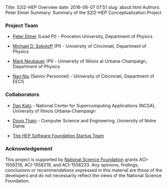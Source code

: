 Title: S2I2-HEP Overview
date: 2016-06-07 07:51
slug: about.html
Authors: Peter Elmer
Summary: Summary of the S2I2-HEP Conceptualization Project


### Project Team

  * [Peter Elmer](http://www.princeton.edu/physics/people/display_person.xml?netid=gelmer&display=Research%20Staff) (Lead PI) - Princeton University, Department of Physics

  * [Michael D. Sokoloff](http://www.artsci.uc.edu/departments/physics/fac_staff.html?eid=sokoloff&thecomp=uceprof) (PI) - University of Cincinnati, Department of Physics

  * [Mark Neubauer](https://physics.illinois.edu/people/profile.asp?msn) (PI) - University of Illinois at Urbana-Champaign, Department of Physics

  * [Nan Niu](http://homepages.uc.edu/~niunn/) (Senior Personnel) - University of Cincinnati, Department of EECS

### Collaborators

  * [Dan Katz](http://danielskatz.org/) - National Center for Supercomputing Applications (NCSA), University of Illinois Urbana-Champaign

  * [Doug Thain](http://www3.nd.edu/~dthain/) - Computer Science and Engineering, University of Notre Dame

  * [The HEP Software Foundation Startup Team](http://hepsoftwarefoundation.org/organization/team.html)

### Acknowledgement

This project is supported by [National Science Foundation](http://nsf.gov) grants ACI-1558216, ACI-1558219, and ACI-1558233. Any opinions, findings, conclusions or recommendations expressed in this material are those of the developers and do not necessarily reflect the views of the National Science Foundation.



